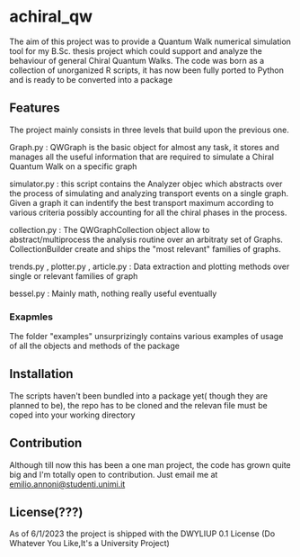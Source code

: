 # achiral_qw

The aim of this project was to provide a Quantum Walk numerical simulation tool for my B.Sc. thesis project which could support and analyze the behaviour of general Chiral Quantum Walks.
The code was born as a collection of unorganized R scripts, it has now been fully ported to Python and is ready to be converted into a package

## Features

The project mainly consists in three levels that build upon the previous one.

Graph.py : QWGraph is the basic object for almost any task, it stores and manages all the useful information that are required to simulate a Chiral Quantum Walk on a specific graph

simulator.py : this script contains the Analyzer objec which abstracts over the process of simulating and analyzing transport events on a single graph. Given a graph it can indentify the best transport maximum according to various criteria possibly accounting for all the chiral phases in the process.

collection.py : The QWGraphCollection object allow to abstract/multiprocess the analysis routine over an arbitraty set of Graphs. CollectionBuilder create and ships the "most relevant" families of graphs.

trends.py , plotter.py , article.py : Data extraction and plotting methods over single or relevant families of graph

bessel.py : Mainly math, nothing really useful eventually

### Exapmles

The folder "examples" unsurprizingly contains various examples of usage of all the objects and methods of the package

## Installation

The scripts haven't been bundled into a package yet( though they are planned to be), the repo has to be cloned and the relevan file must be coped into your working directory 

## Contribution

Although till now this has been a one man project, the code has grown quite big and I'm totally open to contribution.
Just email me at emilio.annoni@studenti.unimi.it

## License(???)

As of 6/1/2023 the project is shipped with the DWYLIUP 0.1 License (Do Whatever You Like,It's a University Project)



